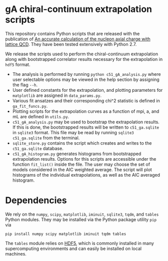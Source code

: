 # gA chiral-continuum extrapolation scripts

This repository contains Python scripts that are released with the publication of [An accurate calculation of the nucleon axial charge with lattice QCD](https://arxiv.org/abs/1704.01114).  They have been tested extensively with Python 2.7.

We release the scripts used to perform the chiral-continuum extrapolation along with bootstrapped correlator results necessary for the extrapolation in `hdf5` format.

- The analysis is performed by running `python c51_gA_analysis.py` where user selectable options may be viewed in the help section by assigning the flag `--h`.
- User defined constants for the extrapolation, and plotting parameters for `matplotlib` are assigned in `data_params.py`.
- Various fit ansatzes and their corresponding chi^2 statistic is defined in `ga_fit_funcs.py`.
- Plotting scripts for the extrapolation curves as a function of mpi, a, and mL are defined in `utils.py`.
- `c51_gA_analysis.py` may be used to bootstrap the extrapolation results. If this is done, the bootstrapped results will be written to `c51_ga.sqlite` in `sqlite3` format. This file may be read by running `sqlite3 c51_ga.sqlite` from the terminal.
- `sqlite_store.py` contains the script which creates and writes to the `c51_ga.sqlite` database.
- `c51_gA_histogram.py` generates histograms from bootstrapped extrapolation results. Options for this scripts are accessible under the function `fit_list()` inside the file. The user may choose the set of models considered in the AIC weighted average. The script will plot histograms of the individual extrapolations, as well as the AIC averaged histogram.

# Dependencies

We rely on the `numpy`, `scipy`, `matplotlib`, `iminuit`, `sqlite3`, `tqdm`, and `tables` Python modules.  They may be installed via the Python package utility `pip` via

```
pip install numpy scipy matplotlib iminuit tqdm tables
```

The `tables` module relies on [HDF5][hdf5], which is commonly installed in many supercomputing environments and can easily be installed on local machines.


[arxiv]:    http://www.arxiv.org/link/to/paper
[hdf5]:     https://www.hdfgroup.org/hdf5/